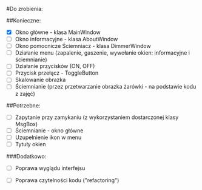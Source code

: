#Do zrobienia:

##Konieczne:

 - [x] Okno główne - klasa MainWindow
 - [ ] Okno informacyjne - klasa AboutWindow
 - [ ] Okno pomocnicze Ściemniacz - klasa DimmerWindow
 - [ ] Działanie menu (zapalenie, gaszenie, wywołanie okien: informacyjne i ściemnianie)
 - [ ] Działanie przycisków (ON, OFF)
 - [ ] Przycisk przełącz - ToggleButton
 - [ ] Skalowanie obrazka
 - [ ] Ściemnianie (przez przetwarzanie obrazka żarówki - na podstawie kodu z zajęć)

##Potrzebne:
 - [ ] Zapytanie przy zamykaniu (z wykorzystaniem dostarczonej klasy MsgBox)
 - [ ] Ściemnianie - okno główne
 - [ ] Uzupełnienie ikon w menu
 - [ ] Tytuły okien

###Dodatkowo:
 - [ ] Poprawa wyglądu interfejsu
 - [ ] Poprawa czytelności kodu ("refactoring")

